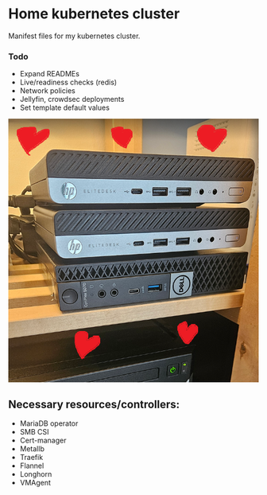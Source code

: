 # Home kubernetes cluster

Manifest files for my kubernetes cluster.

### Todo
<ul> 
<li>Expand READMEs</li>
<li>Live/readiness checks (redis)</li>
<li>Network policies</li>
<li>Jellyfin, crowdsec deployments</li>
<li>Set template default values</li>
</ul>

![cluster image](img/cluster.png)

## Necessary resources/controllers:

- MariaDB operator
- SMB CSI
- Cert-manager
- Metallb
- Traefik
- Flannel
- Longhorn
- VMAgent